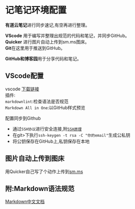# 记笔记环境配置

**有道云笔记**进行同步速记,有空再进行整理。  

**VScode** 用于编写并整理出规范的代码和笔记，并同步GitHub。  
**Quicker** 进行图片自动上传到sm.ms图床。  
**Git**在这里用于推送到GitHub。  

**GitHub和博客园**用于分享代码和笔记。  

## VScode配置

vscode [下载链接](https://code.visualstudio.com/Download)  
插件:  
`markdownlint`:检查语法是否规范  
`Markdown All in One`:以GitHub样式预览  

配置同步到Github

- 通过`SSH协议`进行安全连接,附[`SSH原理`](https://www.cnblogs.com/diffx/p/9553587.html)
- 在git>下执行`ssh-keygen -t rsa -C "你的email"`生成公私钥
- 将公钥保存在GitHub上,私钥保存在本地  

## 图片自动上传到图床

用Quicker自己写了个动作上传到[sm.ms](https://sm.ms/)  

## 附:Markdown语法规范

[Markdown中文文档](https://markdown-zh.readthedocs.io/en/latest/)  
